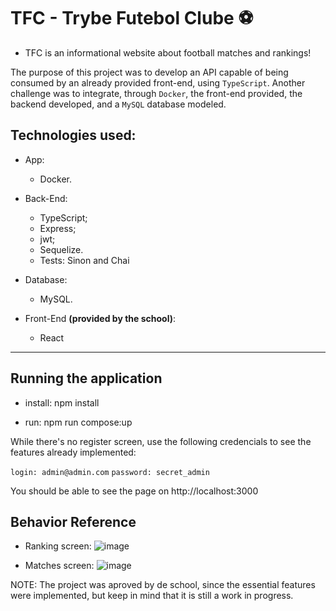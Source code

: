 # TFC - Trybe Futebol Clube :soccer:
 
- TFC is an informational website about football matches and rankings!

The purpose of this project was to develop an API capable of being consumed by an already provided front-end, using `TypeScript`. Another challenge was to integrate, through `Docker`, the front-end provided, the backend developed, and a `MySQL` database modeled.

## Technologies used:

- App:
  * Docker.

- Back-End:
  * TypeScript;
  * Express;
  * jwt;
  * Sequelize.
  * Tests: Sinon and Chai 
  
- Database:
  * MySQL.

- Front-End **(provided by the school)**: 
  * React 

---

## Running the application

- install: npm install

- run: npm run compose:up 

While there's no register screen, use the following credencials to see the features already implemented:

`login: admin@admin.com`
`password: secret_admin`

You should be able to see the page on http://localhost:3000

## Behavior Reference

- Ranking screen:
![image](https://user-images.githubusercontent.com/81382369/212123072-8dd843f1-733c-4046-abdd-6d8cf670b952.png)

- Matches screen:
![image](https://user-images.githubusercontent.com/81382369/212123226-e3540812-6df2-405f-b93a-f80a1aecdb2f.png)

NOTE:
The project was aproved by de school, since the essential features were implemented, but keep in mind that it is still a work in progress.

